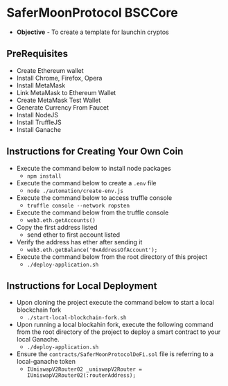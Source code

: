 # SaferMoonProtocol BSCCore
* **Objective** - To create a template for launchin cryptos

## PreRequisites
* Create Ethereum wallet
* Install Chrome, Firefox, Opera
* Install MetaMask
* Link MetaMask to Ethereum Wallet
* Create MetaMask Test Wallet
* Generate Currency From Faucet
* Install NodeJS
* Install TruffleJS
* Install Ganache

## Instructions for Creating Your Own Coin
* Execute the command below to install node packages
	* `npm install`
* Execute the command below to create a `.env` file
	* `node ./automation/create-env.js`
* Execute the command below to access truffle console
	* `truffle console --network ropsten`
* Execute the command below from the truffle console
	* `web3.eth.getAccounts()`
* Copy the first address listed
	* send ether to first account listed
* Verify the address has ether after sending it
	* `web3.eth.getBalance('0xAddressOfAccount');`
* Execute the command below from the root directory of this project
	* `./deploy-application.sh`


## Instructions for Local Deployment
* Upon cloning the project execute the command below to start a local blockchain fork
  * `./start-local-blockchain-fork.sh`
* Upon running a local blockahin fork, execute the following command from the root directory of the project to deploy a smart contract to your local Ganache.
  * `./deploy-application.sh`
* Ensure the `contracts/SaferMoonProtocolDeFi.sol` file is referring to a local-ganache token
  * `IUniswapV2Router02 _uniswapV2Router = IUniswapV2Router02(:routerAddress);`

